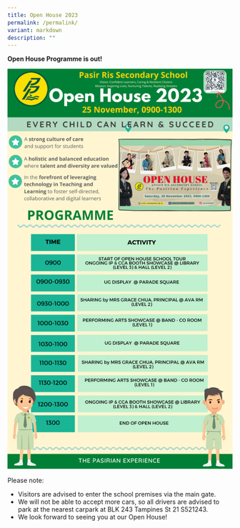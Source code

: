 ```yaml
---
title: Open House 2023
permalink: /permalink/
variant: markdown
description: ""
---
```

**Open House Programme is out!**

![](/images/Open_House_2023_programme.png)

Please note:  
* Visitors are advised to enter the school premises via the main gate.
* We will not be able to accept more cars, so all drivers are advised to park at the nearest carpark at BLK 243 Tampines St 21 S521243.
* We look forward to seeing you at our Open House!